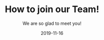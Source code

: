 ﻿---
title: How to join our Team!
subtitle: We are so glad to meet you!
layout: default
modal-id: 1
date: 2019-11-16
img: dreams.png
thumbnail: dreams-thumbnail.png
alt: image-alt
project-date: November 2019
writer: Alex
manager: Alex
description: 안녕하세요! 팀 너드는 당신을 환영합니다. <br />저희는 배 좀 곯으면 어때 재밌으면 됐지를 모티브로 모인 사람들입니다. <br />저희는 재미로 연구하고 재미로 개발합니다. 밤새 개발도 하고, 자다 일어나서 회의를 진행합니다. <br />저희중에 전문가는 없습니다. 잘하는게 중요한가요? 잘하는 기준은 뭔가요? <br />지금까지 인공지능이 발전할 수 있던 또 다른 토대는 개방에 있다고 생각합니다. <br /><br />디자이너도 인공지능을 개발하고, 학생도 인공지능을 개발하고, <br />우리는 비전공자든 전공자든 미쳐있다면 할 수 있다는 것을 보여주기 위해 모였습니다. <br /><br />많은 제안 메일을 씹히고, 권위자에게 인신 공격을 당하며, 업신여김을 당하면서도, <br />저희는 자신의 연구를 위해 치킨을 튀기고 편의점 알바를 하면서 연구를 진행했습니다. <br /><br />우리는 아무 차별 없이 인공지능을 좋아하는 모두와 함께하고 싶습니다. <br />인공지능에 대한 넘치는 열정을 가진 많은 연구원들을 환영합니다.<br /> <br />
---
